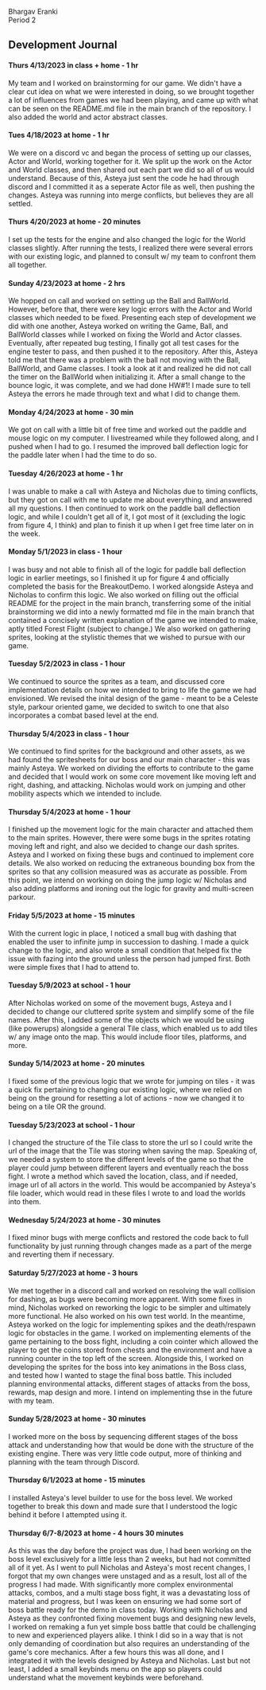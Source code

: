 Bhargav Eranki <br>
Period 2 <br>

## Development Journal

#### Thurs 4/13/2023 in class + home - 1 hr
My team and I worked on brainstorming for our game. We didn't have a clear cut idea on what we were interested in doing, so we brought together a lot of influences from games we had been playing, and came up with what can be seen on the README.md file in the main branch of the repository. I also added the world and actor abstract classes.

#### Tues 4/18/2023 at home - 1 hr
We were on a discord vc and began the process of setting up our classes, Actor and World, working together for it. We split up the work on the Actor and World classes, and then shared out each part we did so all of us would understand. Because of this, Asteya just sent the code he had through discord and I committed it as a seperate Actor file as well, then pushing the changes. Asteya was running into merge conflicts, but believes they are all settled.

#### Thurs 4/20/2023 at home - 20 minutes
I set up the tests for the engine and also changed the logic for the World classes slightly. After running the tests, I realized there were several errors with our existing logic, and planned to consult w/ my team to confront them all together.

#### Sunday 4/23/2023 at home - 2 hrs
We hopped on call and worked on setting up the Ball and BallWorld. However, before that, there were key logic errors with the Actor and World classes which needed to be fixed. Presenting each step of development we did with one another, Asteya worked on writing the Game, Ball, and BallWorld classes while I worked on fixing the World and Actor classes. Eventually, after repeated bug testing, I finally got all test cases for the engine tester to pass, and then pushed it to the repository. After this, Asteya told me that there was a problem with the ball not moving with the Ball, BallWorld, and Game classes. I took a look at it and realized he did not call the timer on the BallWorld when initializing it. After a small change to the bounce logic, it was complete, and we had done HW#1! I made sure to tell Asteya the errors he made through text and what I did to change them. 

#### Monday 4/24/2023 at home - 30 min
We got on call with a little bit of free time and worked out the paddle and mouse logic on my computer. I livestreamed while they followed along, and I pushed when I had to go. I resumed the improved 
ball deflection logic for the paddle later when I had the time to do so. 

#### Tuesday 4/26/2023 at home - 1 hr
I was unable to make a call with Asteya and Nicholas due to timing conflicts, but they got on call with me to update me about everything, and answered all my questions. I then continued to work on the 
paddle ball deflection logic, and while I couldn't get all of it, I got most of it (excluding the logic from figure 4, I think) and plan to finish it up when I get free time later on in the week.

#### Monday 5/1/2023 in class - 1 hour
I was busy and not able to finish all of the logic for paddle ball deflection logic in earlier meetings, so I finished it up for figure 4 and officially completed the basis for the BreakoutDemo. I worked alongside Asteya and Nicholas to confirm this logic. We also worked on filling out the official README for the project in the main branch, transferring some of the initial brainstorming we did into a newly formatted md file in the main branch that contained a concisely written explanation of the game we intended to make, aptly titled Forest Flight (subject to change.) We also worked on gathering sprites, looking at the stylistic themes that we wished to pursue with our game.

#### Tuesday 5/2/2023 in class - 1 hour
We continued to source the sprites as a team, and discussed core implementation details on how we intended to bring to life the game we had envisioned. We revised the inital design of the game - meant to be a Celeste style, parkour oriented game, we decided to switch to one that also incorporates a combat based level at the end. 

#### Thursday 5/4/2023 in class - 1 hour
We continued to find sprites for the background and other assets, as we had found the spritesheets for our boss and our main character - this was mainly Asteya. We worked on dividing the efforts to contribute to the game and decided that I would work on some core movement like moving left and right, dashing, and attacking. Nicholas would work on jumping and other mobility aspects which we intended to include. 

#### Thursday 5/4/2023 at home - 1 hour
I finished up the movement logic for the main character and attached them to the main sprites. However, there were some bugs in the sprites rotating moving left and right, and also we decided to change our dash sprites. Asteya and I worked on fixing these bugs and continued to implement core details. We also worked on reducing the extraneous bounding box from the sprites so that any collision measured was as accurate as possible. From this point, we intend on working on doing the jump logic w/ Nicholas and also adding platforms and ironing out the logic for gravity and multi-screen parkour.

#### Friday 5/5/2023 at home - 15 minutes
With the current logic in place, I noticed a small bug with dashing that enabled the user to infinite jump in succession to dashing. I made a quick change to the logic, and also wrote a small condition that helped fix the issue with fazing into the ground unless the person had jumped first. Both were simple fixes that I had to attend to.

#### Tuesday 5/9/2023 at school - 1 hour
After Nicholas worked on some of the movement bugs, Asteya and I decided to change our cluttered sprite system and simplify some of the file names. After this, I added some of the objects which we would be using (like powerups) alongside a general Tile class, which enabled us to add tiles w/ any image onto the map. This would include floor tiles, platforms, and more.

#### Sunday 5/14/2023 at home - 20 minutes
I fixed some of the previous logic that we wrote for jumping on tiles - it was a quick fix pertaining to changing our existing logic, where we relied on being on the ground for resetting a lot of actions - now we changed it to being on a tile OR the ground.

#### Tuesday 5/23/2023 at school - 1 hour
I changed the structure of the Tile class to store the url so I could write the url of the image that the Tile was storing when saving the map. Speaking of, we needed a system to store the different levels of the game so that the player could jump between different layers and eventually reach the boss fight. I wrote a method which saved the location, class, and if needed, image url of all actors in the world. This would be accompanied by Asteya's file loader, which would read in these files I wrote to and load the worlds into them.

#### Wednesday 5/24/2023 at home - 30 minutes
I fixed minor bugs with merge conflicts and restored the code back to full functionality by just running through changes made as a part of the merge and reverting them if necessary.

#### Saturday 5/27/2023 at home - 3 hours
We met together in a discord call and worked on resolving the wall collision for dashing, as bugs were becoming more apparent. With some fixes in mind, Nicholas worked on reworking the logic to be simpler and ultimately more functional. He also worked on his own test world. In the meantime, Asteya worked on the logic for implementing spikes and the death/respawn logic for obstacles in the game. I worked on implementing elements of the game pertaining to the boss fight, including a coin cointer which allowed the player to get the coins stored from chests and the environment and have a running counter in the top left of the screen. Alongside this, I worked on developing the sprites for the boss into key animations in the Boss class, and tested how I wanted to stage the final boss battle. This included planning environmental attacks, different stages of attacks from the boss, rewards, map design and more. I intend on implementing thse in the future with my team.

#### Sunday 5/28/2023 at home - 30 minutes
I worked more on the boss by sequencing different stages of the boss attack and understanding how that would be done with the structure of the existing engine. There was very little code output, more of thinking and planning with the team through Discord.

#### Thursday 6/1/2023 at home - 15 minutes
I installed Asteya's level builder to use for the boss level. We worked together to break this down and made sure that I understood the logic behind it before I attempted using it.

#### Thursday 6/7-8/2023 at home - 4 hours 30 minutes
As this was the day before the project was due, I had been working on the boss level exclusively for a little less than 2 weeks, but had not committed all of it yet. As I went to pull Nicholas and Asteya's most recent changes, I forgot that my own changes were unstaged and as a result, lost all of the progress I had made. With significantly more complex environmental attacks, combos, and a multi stage boss fight, it was a devastating loss of material and progress, but I was keen on ensuring we had some sort of boss battle ready for the demo in class today. Working with Nicholas and Asteya as they confronted fixing movement bugs and designing new levels, I worked on remaking a fun yet simple boss battle that could be challenging to new and experienced players alike. I think I did so in a way that is not only demanding of coordination but also requires an understanding of the game's core mechanics. After a few hours this was all done, and I integrated it with the levels designed by Asteya and Nicholas. Last but not least, I added a small keybinds menu on the app so players could understand what the movement keybinds were beforehand.
